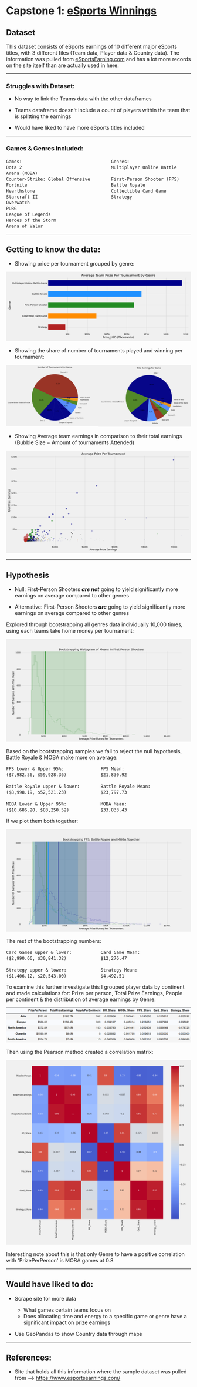 # Capstone 1: [eSports Winnings](https://www.kaggle.com/jackdaoud/esports-earnings-for-players-teams-by-game)

## Dataset ##

This dataset consists of eSports earnings of 10 different major eSports titles, with 3 different files (Team data, Player data & Country data). The information was pulled from [eSportsEarning.com](https://www.esportsearnings.com/) and has a lot more records on the site itself than are actually used in here.

---------------
### Struggles with Dataset: ###

* No way to link the Teams data with the other dataframes

* Teams dataframe doesn't include a count of players within the team that is splitting the earnings

* Would have liked to have more eSports titles included

---------------
### Games & Genres included:

    Games:                                  Genres:
    Dota 2                                  Multiplayer Online Battle Arena (MOBA)
    Counter-Strike: Global Offensive        First-Person Shooter (FPS)
    Fortnite                                Battle Royale
    Hearthstone                             Collectible Card Game
    Starcraft II                            Strategy
    Overwatch
    PUBG
    League of Legends
    Heroes of the Storm
    Arena of Valor

---------------
## Getting to know the data:

* Showing price per tournament grouped by genre:

![Genre Teams](images/avg_prize_per_team_by_genre.png)

* Showing the share of number of tournaments played and winning per tournament:

![Prize per team](images/game_pies.png)

* Showing Average team earnings in comparison to their total earnings (Bubble Size = Amount of tournaments Attended)

![Prize per tournament scatter](images/team_prize_per_tournament.png)

---------------
## Hypothesis

* Null: First-Person Shooters ***are not*** going to yield significantly more earnings on average compared to other genres

* Alternative: First-Person Shooters ***are*** going to yield significantly more earnings on average compared to other genres

Explored through bootstrapping all genres data individually 10,000 times, using each teams take home money per tournament:

![FPS Bootstrap](images/bootstrapping_fps_hist.png)

Based on the bootstrapping samples we fail to reject the null hypothesis, Battle Royale & MOBA make more on average:


    FPS Lower & Upper 95%:              FPS Mean:
    ($7,982.36, $59,928.36)             $21,830.92
    
    Battle Royale upper & lower:        Battle Royale Mean:
    ($8,998.19, $52,521.23)             $23,797.73

    MOBA Lower & Upper 95%:             MOBA Mean:
    ($10,686.20, $83,250.52)            $33,833.43

If we plot them both together:

![FPS and MOBA hist](images/bootstrapping_fpsandmoba_hist.png)

The rest of the bootstrapping numbers:
    
    Card Games upper & lower:           Card Game Mean:
    ($2,990.66, $30,841.32)             $12,276.47

    Strategy upper & lower:             Strategy Mean:
    ($1,406.12, $20,543.00)             $4,492.51

To examine this further investigate this I grouped player data by continent and made calculations for: Prize per person, Total Prize Earnings, People per continent & the distribution of average earnings by Genre:

![Continent Table](images/continent_table.png)

Then using the Pearson method created a correlation matrix:

![Correlation Matrix](images/coor_matrix.png)

Interesting note about this is that only Genre to have a positive correlation with 'PrizePerPerson' is MOBA games at 0.8

---------------
## Would have liked to do:

* Scrape site for more data
    * What games certain teams focus on
    * Does allocating time and energy to a specific game or genre have a significant impact on prize earnings

* Use GeoPandas to show Country data through maps

---------------
## References:

* Site that holds all this information where the sample dataset was pulled from --> https://www.esportsearnings.com/
